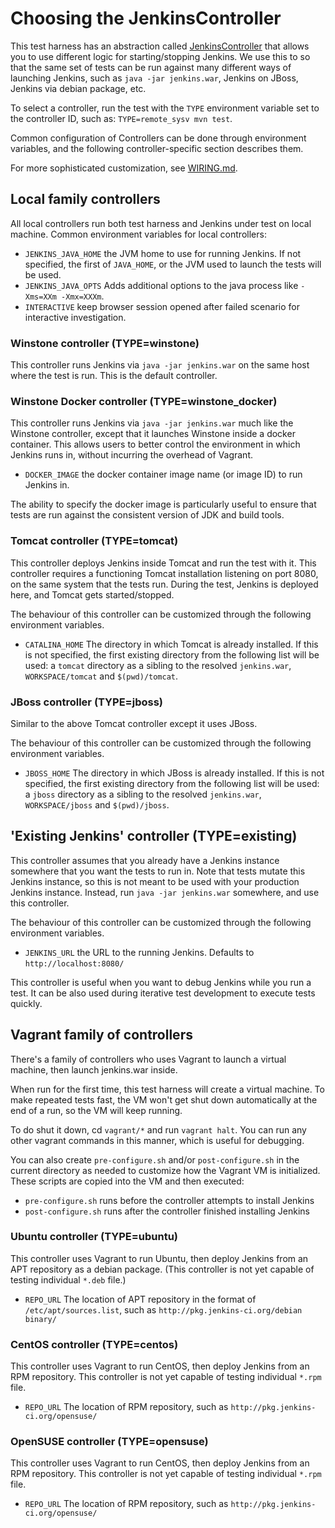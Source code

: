# Choosing the JenkinsController
This test harness has an abstraction called [JenkinsController](../src/main/java/org/jenkinsci/test/acceptance/controller/JenkinsController.java)
that allows you to use different logic for starting/stopping Jenkins.
We use this to so that the same set of tests can be run against many different ways of launching Jenkins,
such as `java -jar jenkins.war`, Jenkins on JBoss, Jenkins via debian package, etc.

To select a controller, run the test with the `TYPE` environment variable set to the controller ID, such as:
`TYPE=remote_sysv mvn test`.

Common configuration of Controllers can be done through environment variables, and the following controller-specific
section describes them.

For more sophisticated customization, see [WIRING.md](WIRING.md).

## Local family controllers
All local controllers run both test harness and Jenkins under test on local machine. Common environment variables for local controllers:

* `JENKINS_JAVA_HOME` the JVM home to use for running Jenkins. If not specified, the first of `JAVA_HOME`, or the JVM
   used to launch the tests will be used.
* `JENKINS_JAVA_OPTS` Adds additional options to the java process like `-Xms=XXm -Xmx=XXXm`.
* `INTERACTIVE` keep browser session opened after failed scenario for interactive investigation.

### Winstone controller (TYPE=winstone)
This controller runs Jenkins via `java -jar jenkins.war` on the same host where the test is run. This is the default controller.

### Winstone Docker controller (TYPE=winstone_docker)
This controller runs Jenkins via `java -jar jenkins.war` much like the Winstone controller, except
that it launches Winstone inside a docker container. This allows users to better control the environment
in which Jenkins runs in, without incurring the overhead of Vagrant.

* `DOCKER_IMAGE` the docker container image name (or image ID) to run Jenkins in.

The ability to specify the docker image is particularly useful to ensure that tests are run against
the consistent version of JDK and build tools.

### Tomcat controller (TYPE=tomcat)
This controller deploys Jenkins inside Tomcat and run the test with it. This controller requires a functioning Tomcat installation listening on port 8080, on the same system that the tests run. During the test, Jenkins is deployed here, and Tomcat gets started/stopped.

The behaviour of this controller can be customized through the following environment variables.

* `CATALINA_HOME` The directory in which Tomcat is already installed. If this is not specified, the first existing
    directory from the following list will be used: a `tomcat` directory as a sibling to the resolved `jenkins.war`,
    `WORKSPACE/tomcat` and `$(pwd)/tomcat`.

### JBoss controller (TYPE=jboss)
Similar to the above Tomcat controller except it uses JBoss.

The behaviour of this controller can be customized through the following environment variables.

* `JBOSS_HOME` The directory in which JBoss is already installed.  If this is not specified, the first existing
    directory from the following list will be used: a `jboss` directory as a sibling to the resolved `jenkins.war`,
    `WORKSPACE/jboss` and `$(pwd)/jboss`.

## 'Existing Jenkins' controller (TYPE=existing)
This controller assumes that you already have a Jenkins instance somewhere that you want the tests to run in.
Note that tests mutate this Jenkins instance, so this is not meant to be used with your production Jenkins instance.
Instead, run `java -jar jenkins.war` somewhere, and use this controller.

The behaviour of this controller can be customized through the following environment variables.

* `JENKINS_URL` the URL to the running Jenkins. Defaults to `http://localhost:8080/`

This controller is useful when you want to debug Jenkins while you run a test. It can be also used during
iterative test development to execute tests quickly.

## Vagrant family of controllers
There's a family of controllers who uses Vagrant to launch a virtual machine, then launch jenkins.war inside.

When run for the first time, this test harness will create a virtual machine.
To make repeated tests fast, the VM won't get shut down automatically at the end of a run, so the VM will keep running.

To do shut it down, cd `vagrant/*` and run `vagrant halt`. You can run any other vagrant commands
in this manner, which is useful for debugging.

You can also create `pre-configure.sh` and/or `post-configure.sh` in the current directory as needed
to customize how the Vagrant VM is initialized. These scripts are copied into the VM and then executed:

* `pre-configure.sh` runs before the controller attempts to install Jenkins
* `post-configure.sh` runs after the controller finished installing Jenkins

### Ubuntu controller (TYPE=ubuntu)
This controller uses Vagrant to run Ubuntu, then deploy Jenkins from an APT repository as a debian package. (This controller is not yet capable of testing individual `*.deb` file.)

* `REPO_URL` The location of APT repository in the format of `/etc/apt/sources.list`, such as `http://pkg.jenkins-ci.org/debian binary/`

### CentOS controller (TYPE=centos)
This controller uses Vagrant to run CentOS, then deploy Jenkins from an RPM repository.
This controller is not yet capable of testing individual `*.rpm` file.

* `REPO_URL` The location of RPM repository, such as `http://pkg.jenkins-ci.org/opensuse/`

### OpenSUSE controller (TYPE=opensuse)
This controller uses Vagrant to run CentOS, then deploy Jenkins from an RPM repository.
This controller is not yet capable of testing individual `*.rpm` file.

* `REPO_URL` The location of RPM repository, such as `http://pkg.jenkins-ci.org/opensuse/`
